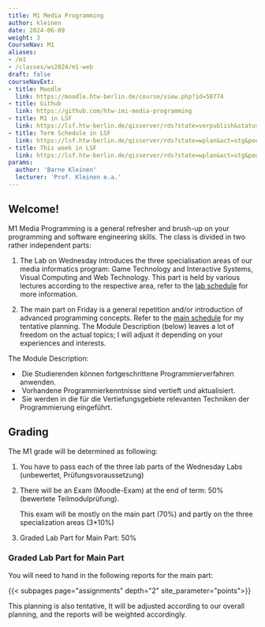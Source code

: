 ```yaml
---
title: M1 Media Programming
author: kleinen
date: 2024-06-09
weight: 3
CourseNav: M1
aliases: 
- /m1
- /classes/ws2024/m1-web
draft: false
courseNavExt:
- title: Moodle
  link: https://moodle.htw-berlin.de/course/view.php?id=50774
- title: Github
  link: https://github.com/htw-imi-media-programming
- title: M1 in LSF
  link: https://lsf.htw-berlin.de/qisserver/rds?state=verpublish&status=init&vmfile=no&publishid=208241&moduleCall=webInfo&publishConfFile=webInfo&publishSubDir=veranstaltung
- title: Term Schedule in LSF
  link: https://lsf.htw-berlin.de/qisserver/rds?state=wplan&act=stg&pool=stg&show=plan&P.vx=kurz&r_zuordabstgv.semvonint=1&r_zuordabstgv.sembisint=4&k_abstgv.abstgvnr=312&week=-20
- title: This week in LSF
  link: https://lsf.htw-berlin.de/qisserver/rds?state=wplan&act=stg&pool=stg&show=plan&P.vx=kurz&r_zuordabstgv.semvonint=1&r_zuordabstgv.sembisint=4&k_abstgv.abstgvnr=312
params:
  author: 'Barne Kleinen'
  lecturer: 'Prof. Kleinen e.a.'
---
```


## Welcome!

M1 Media Programming is a general refresher and brush-up on your programming and software engineering skills. 
The class is divided in two rather independent parts: 
1. The Lab on Wednesday introduces the three specialisation areas of our media informatics program: Game Technology and Interactive Systems, Visual Computing and Web Technology. This part is held
by various lectures according to the respective area, refer to the [lab schedule](./schedule) for more information.

2. The main part on Friday is a general repetition and/or introduction of advanced programming concepts.
   Refer to the [main schedule](./main) for my tentative planning. The Module Description (below) leaves a lot of
   freedom on the actual topics; I will adjust it depending on your experiences and interests.

The Module Description:
  -  Die Studierenden können fortgeschrittene Programmierverfahren anwenden.
  -  Vorhandene Programmierkenntnisse sind vertieft und aktualisiert.
  -  Sie werden in die für die Vertiefungsgebiete relevanten Techniken der Programmierung eingeführt. 


## Grading

The M1 grade will be determined as following:

1. You have to pass each of the three lab parts of the Wednesday Labs (unbewertet, Prüfungsvoraussetzung)
2. There will be an Exam (Moodle-Exam) at the end of term: 50% (bewertete Teilmodulprüfung). 
    
    This exam will be mostly on the main part (70%) and partly on the three specialization areas (3*10%)
3. Graded Lab Part for Main Part: 50%

### Graded Lab Part for Main Part
You will need to hand in the following reports for the main part:

  {{< subpages page="assignments" depth="2" site_parameter="points">}}


This planning is also tentative, It will be adjusted according to our overall planning, and the reports will be weighted accordingly.
